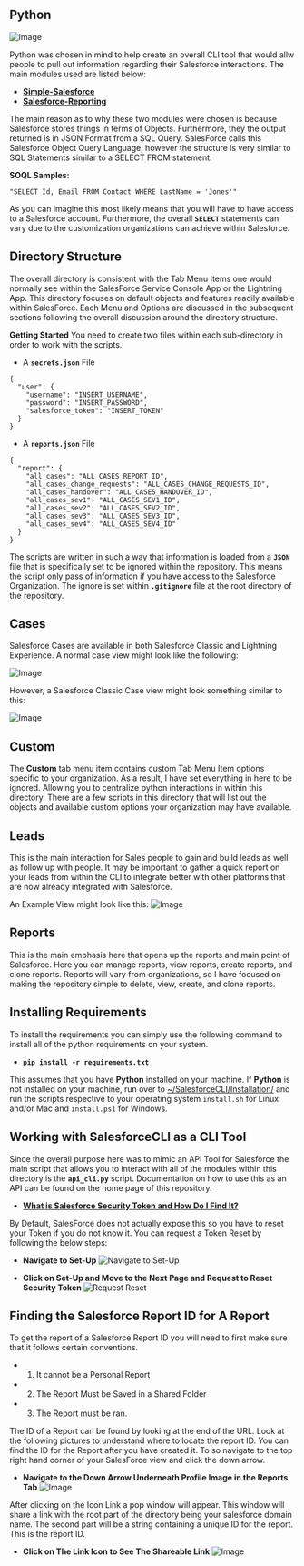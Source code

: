 ## Python
![Image](https://www.python.org/static/img/python-logo@2x.png)

Python was chosen in mind to help create an overall CLI tool that would allw people to pull out information regarding their Salesforce interactions. The main modules used are listed below:

- **[Simple-Salesforce](https://pypi.org/project/simple-salesforce/)**
- **[Salesforce-Reporting](https://pypi.org/project/salesforce-reporting/)**

The main reason as to why these two modules were chosen is because Salesforce stores things in terms of Objects. Furthermore, they the output returned is in JSON Format from a SQL Query. SalesForce calls this Salesforce Object Query Language, however the structure is very similar to SQL Statements similar to a SELECT FROM statement. 

**SOQL Samples:**
```
"SELECT Id, Email FROM Contact WHERE LastName = 'Jones'"
```

As you can imagine this most likely means that you will have to have access to a Salesforce account.
Furthermore, the overall **`SELECT`** statements can vary due to the customization organizations can achieve within Salesforce. 

## Directory Structure
The overall directory is consistent with the Tab Menu Items one would normally see within the SalesForce Service Console App or the Lightning App. This directory focuses on default objects and features readily available within SalesForce. Each Menu and Options are discussed in the subsequent sections following the overall discussion around the directory structure. 

**Getting Started** 
You need to create two files within each sub-directory in order to work with the scripts. 

- A **`secrets.json`** File
```
{
  "user": {
    "username": "INSERT_USERNAME",
    "password": "INSERT_PASSWORD",
    "salesforce_token": "INSERT_TOKEN"
  }
}
```

- A **`reports.json`** File 
```
{
  "report": {
    "all_cases": "ALL_CASES_REPORT_ID",
    "all_cases_change_requests": "ALL_CASES_CHANGE_REQUESTS_ID",
    "all_cases_handover": "ALL_CASES_HANDOVER_ID",
    "all_cases_sev1": "ALL_CASES_SEV1_ID",
    "all_cases_sev2": "ALL_CASES_SEV2_ID",
    "all_cases_sev3": "ALL_CASES_SEV3_ID",
    "all_cases_sev4": "ALL_CASES_SEV4_ID"
  }
}
```
The scripts are written in such a way that information is loaded from a **`JSON`** file that is specifically set to be ignored within the repository. This means the script only pass of information if you have access to the Salesforce Organization. The ignore is set within **`.gitignore`** file at the root directory of the repository. 

## Cases
Salesforce Cases are available in both Salesforce Classic and Lightning Experience. 
A normal case view might look like the following:

![Image](https://res.cloudinary.com/hy4kyit2a/f_auto,fl_lossy,q_70/learn/modules/service_basics/service_basics_intro/images/187ead0bf0768bd9b400f7442fbe47bb_service_console_customize_plan_agents_example.png)

However, a Salesforce Classic Case view might look something similar to this:

![Image](https://www.coveo.com/-/media/library/images/feature/hero-banner/solutions/coveo-for-salesforce/besttech---insight-panel_v2-2.ashx)

## Custom
The **Custom** tab menu item contains custom Tab Menu Item options specific to your organization. 
As a result, I have set everything in here to be ignored. Allowing you to centralize python interactions in within this directory. 
There are a few scripts in this directory that will list out the objects and available custom options your organization may have available. 

## Leads 
This is the main interaction for Sales people to gain and build leads as well as follow up with people. 
It may be important to gather a quick report on your leads from within the CLI to integrate better with other platforms that are now already integrated with Salesforce. 

An Example View might look like this:
![Image](https://docs.manywho.com/wp-content/uploads/2016/10/Screen-Shot-2017-01-14-at-12.16.30-PM-minishadow.png)

## Reports
This is the main emphasis here that opens up the reports and main point of Salesforce. 
Here you can manage reports, view reports, create reports, and clone reports. Reports will vary from organizations, so I have focused on making the repository simple to delete, view, create, and clone reports. 

## Installing Requirements
To install the requirements you can simply use the following command to install all of the python requirements on your system.

- **`pip install -r requirements.txt`**

This assumes that you have **Python** installed on your machine. 
If **Python** is not installed on your machine, run over to [~/SalesforceCLI/Installation/](https://github.com/Richard-Barrett/SalesforceCLI/tree/master/Installation) and run the scripts respective to your operating system `install.sh` for Linux and/or Mac and `install.ps1` for Windows. 

## Working with SalesforceCLI as a CLI Tool 
Since the overall purpose here was to mimic an API Tool for Salesforce the main script that allows you to interact with all of the modules within this directory is the **`api_cli.py`** script. Documentation on how to use this as an API can be found on the home page of this repository. 

- **[What is Salesforce Security Token and How Do I Find It?](https://www.skyhighnetworks.com/cloud-security-blog/what-is-salesforce-security-token-and-how-do-i-find-it/)**

By Default, SalesForce does not actually expose this so you have to reset your Token if you do not know it. 
You can request a Token Reset by following the below steps:


- **Navigate to Set-Up**
![Navigate to Set-Up](https://uploads.skyhighnetworks.com/2016/09/21134631/sfdc-security-token-image-2.1.png)

- **Click on Set-Up and Move to the Next Page and Request to Reset Security Token**
![Request Reset](https://uploads.skyhighnetworks.com/2016/09/21134650/sfdc-security-token-image-3.1.png)


## Finding the Salesforce Report ID for A Report 
To get the report of a Salesforce Report ID you will need to first make sure that it follows certain conventions.

- 1. It cannot be a Personal Report
- 2. The Report Must be Saved in a Shared Folder 
- 3. The Report must be ran. 

The ID of a Report can be found by looking at the end of the URL. 
Look at the following pictures to understand where to locate the report ID.
You can find the ID for the Report after you have created it. 
To so navigate to the top right hand corner of your SalesForce view and click the down arrow. 

- **Navigate to the Down Arrow Underneath Profile Image in the Reports Tab**
![Image](https://triking-creative.s3.amazonaws.com/Logos/SalesforceCLI/Documentation/Salesforce_Report_ID_Locate_A_Arrows.PNG)

After clicking on the Icon Link a pop window will appear.
This window will share a link with the root part of the directory being your salesforce domain name. 
The second part will be a string containing a unique ID for the report. 
This is the report ID.

- **Click on The Link Icon to See The Shareable Link**
![Image](https://triking-creative.s3.amazonaws.com/Logos/SalesforceCLI/Documentation/Salesforce_Report_ID_Locate_B_Arrows.PNG)
